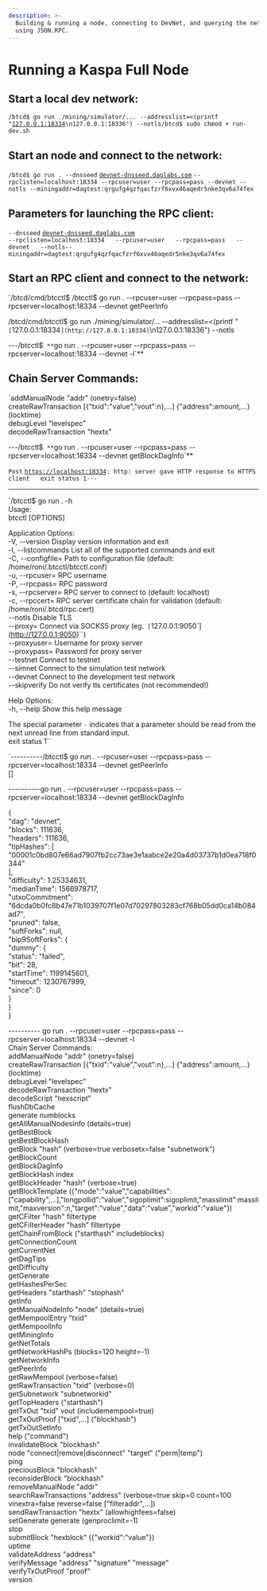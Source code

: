 ```yaml
---
description: >-
  Building & running a node, connecting to DevNet, and querying the network
  using JSON.RPC.
---
```


# Running a Kaspa Full Node

## Start a local dev network:

`/btcd$ go run ./mining/simulator/... --addresslist=<(printf "`[`127.0.0.1:18334`](http://127.0.0.1:18334)`\n127.0.0.1:18336") --notls/btcd$ sudo chmod + run-dev.sh`

## **Start an node and connect to the network:**

`/btcd$ go run . --dnsseed` [`devnet-dnsseed.daglabs.com`](http://devnet-dnsseed.daglabs.com) `--rpclisten=localhost:18334 --rpcuser=user --rpcpass=pass --devnet --notls --miningaddr=dagtest:qrgufg4qzfqacfzrf6xvx46aqedr5nke3qv6a74fex`

## **Parameters for launching the RPC client:**

 `--dnsseed` [`devnet-dnsseed.daglabs.com`](http://devnet-dnsseed.daglabs.com)  
`--rpclisten=localhost:18334  
--rpcuser=user  
--rpcpass=pass  
--devnet  
--notls--miningaddr=dagtest:qrgufg4qzfqacfzrf6xvx46aqedr5nke3qv6a74fex`

## **Start an RPC client and connect to the network:**

`/btcd/cmd/btcctl$ /btcctl$ go run . --rpcuser=user --rpcpass=pass --rpcserver=localhost:18334 --devnet getPeerInfo  
  
/btcd/cmd/btcctl$ go run ./mining/simulator/... --addresslist=<(printf "`[`127.0.0.1:18334`](http://127.0.0.1:18334)`\n127.0.0.1:18336") --notls  
  
---/btcctl$` **`go run . --rpcuser=user --rpcpass=pass --rpcserver=localhost:18334 --devnet -l`**

## Chain Server Commands:

`addManualNode "addr" (onetry=false)  
createRawTransaction [{"txid":"value","vout":n},...] {"address":amount,...} (locktime)  
debugLevel "levelspec"  
decodeRawTransaction "hextx"  
  
---/btcctl$` **`go run . --rpcuser=user --rpcpass=pass --rpcserver=localhost:18334 --devnet getBlockDagInfo`**  
  
`Post` [`https://localhost:18334`](https://localhost:18334)`: http: server gave HTTP response to HTTPS client  
exit status 1---`  
  
  
----------  
`/btcctl$ go run . -h  
Usage:  
  btcctl [OPTIONS]  
  
Application Options:  
  -V, --version       Display version information and exit  
  -l, --listcommands  List all of the supported commands and exit  
  -C, --configfile=   Path to configuration file (default: /home/roni/.btcctl/btcctl.conf)  
  -u, --rpcuser=      RPC username  
  -P, --rpcpass=      RPC password  
  -s, --rpcserver=    RPC server to connect to (default: localhost)  
  -c, --rpccert=      RPC server certificate chain for validation (default: /home/roni/.btcd/rpc.cert)  
      --notls         Disable TLS  
      --proxy=        Connect via SOCKS5 proxy (eg.` [`127.0.0.1:9050`](http://127.0.0.1:9050)``)  
      --proxyuser=    Username for proxy server  
      --proxypass=    Password for proxy server  
      --testnet       Connect to testnet  
      --simnet        Connect to the simulation test network  
      --devnet        Connect to the development test network  
      --skipverify    Do not verify tls certificates (not recommended!)  
  
Help Options:  
  -h, --help          Show this help message  
  
  
The special parameter `-` indicates that a parameter should be read from the  
next unread line from standard input.  
exit status 1``

`----------/btcctl$ go run . --rpcuser=user --rpcpass=pass --rpcserver=localhost:18334 --devnet getPeerInfo  
[]  
  
----------go run . --rpcuser=user --rpcpass=pass --rpcserver=localhost:18334 --devnet getBlockDagInfo  
  
{  
  "dag": "devnet",  
  "blocks": 111636,  
  "headers": 111636,  
  "tipHashes": [  
    "00001c0bd807e66ad7907fb2cc73ae3e1aabce2e20a4d03737b1d0ea718f0344"  
  ],  
  "difficulty": 1.25334631,  
  "medianTime": 1566978717,  
  "utxoCommitment": "6dcda0b0fc8b47e71b1039707f1e07d70297803283cf768b05dd0ca14b084ad7",  
  "pruned": false,  
  "softForks": null,  
  "bip9SoftForks": {  
    "dummy": {  
      "status": "failed",  
      "bit": 28,  
      "startTime": 1199145601,  
      "timeout": 1230767999,  
      "since": 0  
    }  
  }  
}  
  
---------- go run . --rpcuser=user --rpcpass=pass --rpcserver=localhost:18334 --devnet -l  
Chain Server Commands:  
addManualNode "addr" (onetry=false)  
createRawTransaction [{"txid":"value","vout":n},...] {"address":amount,...} (locktime)  
debugLevel "levelspec"  
decodeRawTransaction "hextx"  
decodeScript "hexscript"  
flushDbCache  
generate numblocks  
getAllManualNodesInfo (details=true)  
getBestBlock  
getBestBlockHash  
getBlock "hash" (verbose=true verbosetx=false "subnetwork")  
getBlockCount  
getBlockDagInfo  
getBlockHash index  
getBlockHeader "hash" (verbose=true)  
getBlockTemplate ({"mode":"value","capabilities":["capability",...],"longpollid":"value","sigoplimit":sigoplimit,"masslimit":masslimit,"maxversion":n,"target":"value","data":"value","workid":"value"})  
getCFilter "hash" filtertype  
getCFilterHeader "hash" filtertype  
getChainFromBlock ("starthash" includeblocks)  
getConnectionCount  
getCurrentNet  
getDagTips  
getDifficulty  
getGenerate  
getHashesPerSec  
getHeaders "starthash" "stophash"  
getInfo  
getManualNodeInfo "node" (details=true)  
getMempoolEntry "txid"  
getMempoolInfo  
getMiningInfo  
getNetTotals  
getNetworkHashPs (blocks=120 height=-1)  
getNetworkInfo  
getPeerInfo  
getRawMempool (verbose=false)  
getRawTransaction "txid" (verbose=0)  
getSubnetwork "subnetworkid"  
getTopHeaders ("starthash")  
getTxOut "txid" vout (includemempool=true)  
getTxOutProof ["txid",...] ("blockhash")  
getTxOutSetInfo  
help ("command")  
invalidateBlock "blockhash"  
node "connect|remove|disconnect" "target" ("perm|temp")  
ping  
preciousBlock "blockhash"  
reconsiderBlock "blockhash"  
removeManualNode "addr"  
searchRawTransactions "address" (verbose=true skip=0 count=100 vinextra=false reverse=false ["filteraddr",...])  
sendRawTransaction "hextx" (allowhighfees=false)  
setGenerate generate (genproclimit=-1)  
stop  
submitBlock "hexblock" ({"workid":"value"})  
uptime  
validateAddress "address"  
verifyMessage "address" "signature" "message"  
verifyTxOutProof "proof"  
version`  
  
  


